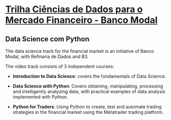 # <a href = 'https://cursos.modalmais.com.br/'>Trilha Ciências de Dados para o Mercado Financeiro - Banco Modal</a>

## Data Science com Python

The data science track for the financial market is an initiative of Banco Modal, with Refinaria de Dados and B3.

The video track consists of 3 independent courses:

- **Introduction to Data Science**: covers the fundamentals of Data Science.

- **Data Science with Python**: Covers obtaining, manipulating, processing and intelligently analyzing data, with practical examples of data analysis implemented with Python.

- **Python for Traders**: Using Python to create, test and automate trading strategies in the financial market using the Metatrader trading platform.
